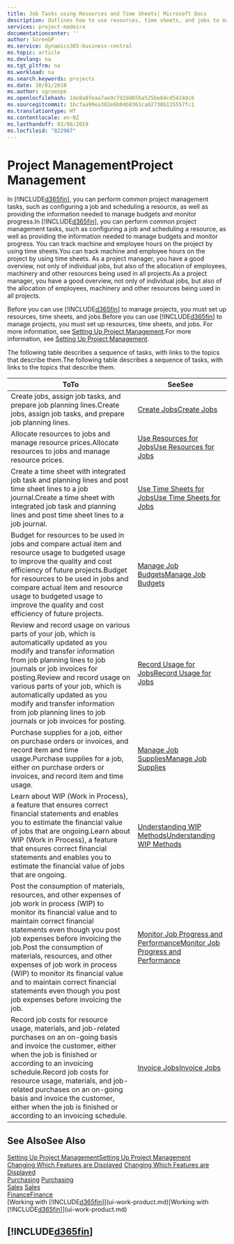 ```yaml
---
title: Job Tasks using Resources and Time Sheets| Microsoft Docs
description: Outlines how to use resources, time sheets, and jobs to manage projects.
services: project-madeira
documentationcenter: ''
author: SorenGP
ms.service: dynamics365-business-central
ms.topic: article
ms.devlang: na
ms.tgt_pltfrm: na
ms.workload: na
ms.search.keywords: projects
ms.date: 10/01/2018
ms.author: sgroespe
ms.openlocfilehash: 1de8a8feaa7ae9c7d2dd656a525be84cd5424dc6
ms.sourcegitcommit: 1bcfaa99ea302e6b84b8361ca02730b135557fc1
ms.translationtype: HT
ms.contentlocale: en-NZ
ms.lasthandoff: 03/08/2019
ms.locfileid: "822987"
---
```

# <a name="project-management"></a><span data-ttu-id="e9cc7-103">Project Management</span><span class="sxs-lookup"><span data-stu-id="e9cc7-103">Project Management</span></span>
<span data-ttu-id="e9cc7-104">In [!INCLUDE[d365fin](includes/d365fin_md.md)], you can perform common project management tasks, such as configuring a job and scheduling a resource, as well as providing the information needed to manage budgets and monitor progress.</span><span class="sxs-lookup"><span data-stu-id="e9cc7-104">In [!INCLUDE[d365fin](includes/d365fin_md.md)], you can perform common project management tasks, such as configuring a job and scheduling a resource, as well as providing the information needed to manage budgets and monitor progress.</span></span> <span data-ttu-id="e9cc7-105">You can track machine and employee hours on the project by using time sheets.</span><span class="sxs-lookup"><span data-stu-id="e9cc7-105">You can track machine and employee hours on the project by using time sheets.</span></span> <span data-ttu-id="e9cc7-106">As a project manager, you have a good overview, not only of individual jobs, but also of the allocation of employees, machinery and other resources being used in all projects.</span><span class="sxs-lookup"><span data-stu-id="e9cc7-106">As a project manager, you have a good overview, not only of individual jobs, but also of the allocation of employees, machinery and other resources being used in all projects.</span></span>

<span data-ttu-id="e9cc7-107">Before you can use [!INCLUDE[d365fin](includes/d365fin_md.md)] to manage projects, you must set up resources, time sheets, and jobs.</span><span class="sxs-lookup"><span data-stu-id="e9cc7-107">Before you can use [!INCLUDE[d365fin](includes/d365fin_md.md)] to manage projects, you must set up resources, time sheets, and jobs.</span></span> <span data-ttu-id="e9cc7-108">For more information, see [Setting Up Project Management](projects-setup-projects.md).</span><span class="sxs-lookup"><span data-stu-id="e9cc7-108">For more information, see [Setting Up Project Management](projects-setup-projects.md).</span></span>  

<span data-ttu-id="e9cc7-109">The following table describes a sequence of tasks, with links to the topics that describe them.</span><span class="sxs-lookup"><span data-stu-id="e9cc7-109">The following table describes a sequence of tasks, with links to the topics that describe them.</span></span>

| <span data-ttu-id="e9cc7-110">To</span><span class="sxs-lookup"><span data-stu-id="e9cc7-110">To</span></span> | <span data-ttu-id="e9cc7-111">See</span><span class="sxs-lookup"><span data-stu-id="e9cc7-111">See</span></span> |
| --- | --- |
| <span data-ttu-id="e9cc7-112">Create jobs, assign job tasks, and prepare job planning lines.</span><span class="sxs-lookup"><span data-stu-id="e9cc7-112">Create jobs, assign job tasks, and prepare job planning lines.</span></span> |[<span data-ttu-id="e9cc7-113">Create Jobs</span><span class="sxs-lookup"><span data-stu-id="e9cc7-113">Create Jobs</span></span>](projects-how-create-jobs.md) |
| <span data-ttu-id="e9cc7-114">Allocate resources to jobs and manage resource prices.</span><span class="sxs-lookup"><span data-stu-id="e9cc7-114">Allocate resources to jobs and manage resource prices.</span></span> |[<span data-ttu-id="e9cc7-115">Use Resources for Jobs</span><span class="sxs-lookup"><span data-stu-id="e9cc7-115">Use Resources for Jobs</span></span>](projects-how-use-resources.md) |
| <span data-ttu-id="e9cc7-116">Create a time sheet with integrated job task and planning lines and post time sheet lines to a job journal.</span><span class="sxs-lookup"><span data-stu-id="e9cc7-116">Create a time sheet with integrated job task and planning lines and post time sheet lines to a job journal.</span></span> |[<span data-ttu-id="e9cc7-117">Use Time Sheets for Jobs</span><span class="sxs-lookup"><span data-stu-id="e9cc7-117">Use Time Sheets for Jobs</span></span>](projects-how-use-time-sheets.md) |
| <span data-ttu-id="e9cc7-118">Budget for resources to be used in jobs and compare actual item and resource usage to budgeted usage to improve the quality and cost efficiency of future projects.</span><span class="sxs-lookup"><span data-stu-id="e9cc7-118">Budget for resources to be used in jobs and compare actual item and resource usage to budgeted usage to improve the quality and cost efficiency of future projects.</span></span> |[<span data-ttu-id="e9cc7-119">Manage Job Budgets</span><span class="sxs-lookup"><span data-stu-id="e9cc7-119">Manage Job Budgets</span></span>](projects-how-manage-budgets.md) |
| <span data-ttu-id="e9cc7-120">Review and record usage on various parts of your job, which is automatically updated as you modify and transfer information from job planning lines to job journals or job invoices for posting.</span><span class="sxs-lookup"><span data-stu-id="e9cc7-120">Review and record usage on various parts of your job, which is automatically updated as you modify and transfer information from job planning lines to job journals or job invoices for posting.</span></span> |[<span data-ttu-id="e9cc7-121">Record Usage for Jobs</span><span class="sxs-lookup"><span data-stu-id="e9cc7-121">Record Usage for Jobs</span></span>](projects-how-record-job-usage.md) |
| <span data-ttu-id="e9cc7-122">Purchase supplies for a job, either on purchase orders or invoices, and record item and time usage.</span><span class="sxs-lookup"><span data-stu-id="e9cc7-122">Purchase supplies for a job, either on purchase orders or invoices, and record item and time usage.</span></span> |[<span data-ttu-id="e9cc7-123">Manage Job Supplies</span><span class="sxs-lookup"><span data-stu-id="e9cc7-123">Manage Job Supplies</span></span>](projects-how-manage-project-supplies.md) |
| <span data-ttu-id="e9cc7-124">Learn about WIP (Work in Process), a feature that ensures correct financial statements and enables you to estimate the financial value of jobs that are ongoing.</span><span class="sxs-lookup"><span data-stu-id="e9cc7-124">Learn about WIP (Work in Process), a feature that ensures correct financial statements and enables you to estimate the financial value of jobs that are ongoing.</span></span> |[<span data-ttu-id="e9cc7-125">Understanding WIP Methods</span><span class="sxs-lookup"><span data-stu-id="e9cc7-125">Understanding WIP Methods</span></span>](projects-understanding-wip.md) |
| <span data-ttu-id="e9cc7-126">Post the consumption of materials, resources, and other expenses of job work in process (WIP) to monitor its financial value and to maintain correct financial statements even though you post job expenses before invoicing the job.</span><span class="sxs-lookup"><span data-stu-id="e9cc7-126">Post the consumption of materials, resources, and other expenses of job work in process (WIP) to monitor its financial value and to maintain correct financial statements even though you post job expenses before invoicing the job.</span></span> |[<span data-ttu-id="e9cc7-127">Monitor Job Progress and Performance</span><span class="sxs-lookup"><span data-stu-id="e9cc7-127">Monitor Job Progress and Performance</span></span>](projects-how-monitor-progress-performance.md) |
| <span data-ttu-id="e9cc7-128">Record job costs for resource usage, materials, and job-related purchases on an on-going basis and invoice the customer, either when the job is finished or according to an invoicing schedule.</span><span class="sxs-lookup"><span data-stu-id="e9cc7-128">Record job costs for resource usage, materials, and job-related purchases on an on-going basis and invoice the customer, either when the job is finished or according to an invoicing schedule.</span></span> |[<span data-ttu-id="e9cc7-129">Invoice Jobs</span><span class="sxs-lookup"><span data-stu-id="e9cc7-129">Invoice Jobs</span></span>](projects-how-invoice-jobs.md) |

## <a name="see-also"></a><span data-ttu-id="e9cc7-130">See Also</span><span class="sxs-lookup"><span data-stu-id="e9cc7-130">See Also</span></span>
[<span data-ttu-id="e9cc7-131">Setting Up Project Management</span><span class="sxs-lookup"><span data-stu-id="e9cc7-131">Setting Up Project Management</span></span>](projects-setup-projects.md)  
<span data-ttu-id="e9cc7-132">[Changing Which Features are Displayed](ui-experiences.md)    </span><span class="sxs-lookup"><span data-stu-id="e9cc7-132">[Changing Which Features are Displayed](ui-experiences.md)    </span></span>  
<span data-ttu-id="e9cc7-133">[Purchasing](purchasing-manage-purchasing.md)       </span><span class="sxs-lookup"><span data-stu-id="e9cc7-133">[Purchasing](purchasing-manage-purchasing.md)       </span></span>  
<span data-ttu-id="e9cc7-134">[Sales](sales-manage-sales.md)  </span><span class="sxs-lookup"><span data-stu-id="e9cc7-134">[Sales](sales-manage-sales.md)  </span></span>  
[<span data-ttu-id="e9cc7-135">Finance</span><span class="sxs-lookup"><span data-stu-id="e9cc7-135">Finance</span></span>](finance.md)  
<span data-ttu-id="e9cc7-136">[Working with [!INCLUDE[d365fin](includes/d365fin_md.md)]](ui-work-product.md)</span><span class="sxs-lookup"><span data-stu-id="e9cc7-136">[Working with [!INCLUDE[d365fin](includes/d365fin_md.md)]](ui-work-product.md)</span></span>  

## [!INCLUDE[d365fin](includes/free_trial_md.md)]  
 
